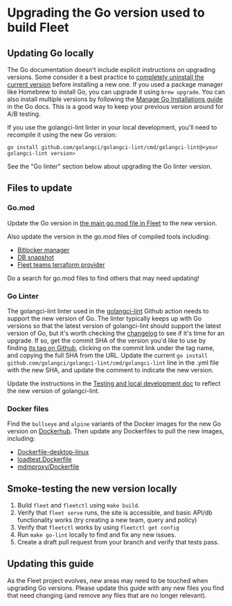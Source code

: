 # Upgrading the Go version used to build Fleet 

## Updating Go locally

The Go documentation doesn't include explicit instructions on upgrading versions. Some consider it a best practice to [completely uninstall the current version](https://go.dev/doc/manage-install#uninstalling) before installing a new one. If you used a package manager like Homebrew to install Go, you can upgrade it using `brew upgrade`. You can also install multiple versions by following the [Manage Go Installations guide](https://go.dev/doc/manage-install) in the Go docs. This is a good way to keep your previous version around for A/B testing.

If you use the golangci-lint linter in your local development, you'll need to recompile it using the new Go version:

```
go install github.com/golangci/golangci-lint/cmd/golangci-lint@<your golangci-lint version>
```

See the "Go linter" section below about upgrading the Go linter version.

## Files to update

### Go.mod

Update the Go version in [the main go.mod file in Fleet](https://github.com/fleetdm/fleet/blob/main/go.mod) to the new version.

Also update the version in the go.mod files of compiled tools including:

  * [Bitlocker manager](https://github.com/fleetdm/fleet/blob/main/tools/mdm/windows/bitlocker/go.mod)
  * [DB snapshot](https://github.com/fleetdm/fleet/blob/main/tools/snapshot/go.mod)
  * [Fleet teams terraform provider](https://github.com/fleetdm/fleet/blob/main/tools/terraform/go.mod)

Do a search for go.mod files to find others that may need updating!

### Go Linter

The golangci-lint linter used in the [golangci-lint](https://github.com/fleetdm/fleet/actions/workflows/golangci-lint.yml) Github action needs to support the new version of Go.  The linter typically keeps up with Go versions so that the latest version of golangci-lint should support the latest version of Go, but it's worth checking the [changelog](https://github.com/golangci/golangci-lint/blob/main/CHANGELOG.md) to see if it's time for an upgrade. If so, get the commit SHA of the version you'd like to use by finding [its tag on Github](https://github.com/golangci/golangci-lint/tags), clicking on the commit link under the tag name, and copying the full SHA from the URL.  Update the current `go install github.com/golangci/golangci-lint/cmd/golangci-lint` line in the .yml file with the new SHA, and update the comment to indicate the new version. 

Update the instructions in the [Testing and local development doc](https://github.com/fleetdm/fleet/blob/main/docs/Contributing/getting-started/testing-and-local-development.md#test-suite) to reflect the new version of golangci-lint.

### Docker files

Find the `bullseye` and `alpine` variants of the Docker images for the new Go version on [Dockerhub](https://hub.docker.com/_/golang).  Then update any Dockerfiles to pull the new images, including:

  * [Dockerfile-desktop-linux](https://github.com/fleetdm/fleet/blob/main/Dockerfile-desktop-linux)
  * [loadtest.Dockerfile](https://github.com/fleetdm/fleet/blob/main/infrastructure/loadtesting/terraform/docker/loadtest.Dockerfile_)
  * [mdmproxy/Dockerfile](https://github.com/fleetdm/fleet/blob/main/tools/mdm/migration/mdmproxy/Dockerfile)

## Smoke-testing the new version locally

1. Build `fleet` and `fleetctl` using `make build`. 
2. Verify that `fleet serve` runs, the site is accessible, and basic API/db functionality works (try creating a new team, query and policy)
3. Verify that `fleetctl` works by using `fleetctl get config`
4. Run `make go-lint` locally to find and fix any new issues.
5. Create a draft pull request from your branch and verify that tests pass.

## Updating this guide

As the Fleet project evolves, new areas may need to be touched when upgrading Go versions. Please update this guide with any new files you find that need changing (and remove any files that are no longer relevant).